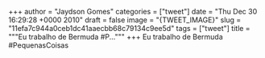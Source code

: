 
+++
author = "Jaydson Gomes"
categories = ["tweet"]
date = "Thu Dec 30 16:29:28 +0000 2010"
draft = false
image = "{TWEET_IMAGE}"
slug = "11efa7c944a0ceb1dc41aaecbb68c79134c9ee5d"
tags = ["tweet"]
title = """Eu trabalho de Bermuda #P..."""
+++
Eu trabalho de Bermuda #PequenasCoisas
